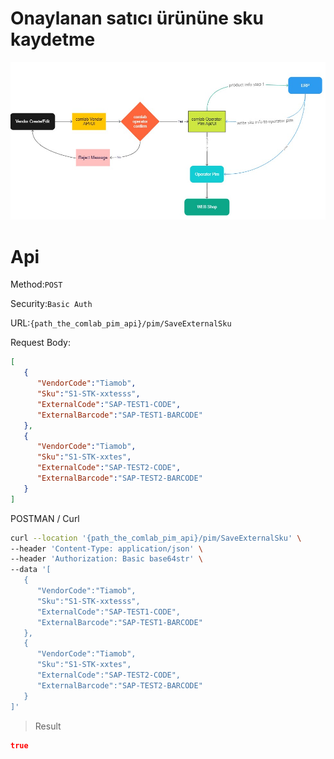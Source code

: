 # Onaylanan satıcı ürününe sku kaydetme 

![screenshoot](../../m/pim-flow-1.jpg)

# Api

Method:`POST`

Security:`Basic Auth` 

URL:`{path_the_comlab_pim_api}/pim/SaveExternalSku`

Request Body:
```json
[
   {
      "VendorCode":"Tiamob",
      "Sku":"S1-STK-xxtesss",
      "ExternalCode":"SAP-TEST1-CODE",
      "ExternalBarcode":"SAP-TEST1-BARCODE"
   },
   {
      "VendorCode":"Tiamob",
      "Sku":"S1-STK-xxtes",
      "ExternalCode":"SAP-TEST2-CODE",
      "ExternalBarcode":"SAP-TEST2-BARCODE"
   }
]

```
POSTMAN / Curl
```sh
curl --location '{path_the_comlab_pim_api}/pim/SaveExternalSku' \
--header 'Content-Type: application/json' \
--header 'Authorization: Basic base64str' \
--data '[
   {
      "VendorCode":"Tiamob",
      "Sku":"S1-STK-xxtesss",
      "ExternalCode":"SAP-TEST1-CODE",
      "ExternalBarcode":"SAP-TEST1-BARCODE"
   },
   {
      "VendorCode":"Tiamob",
      "Sku":"S1-STK-xxtes",
      "ExternalCode":"SAP-TEST2-CODE",
      "ExternalBarcode":"SAP-TEST2-BARCODE"
   }
]'
```
> Result
```json
true
```
